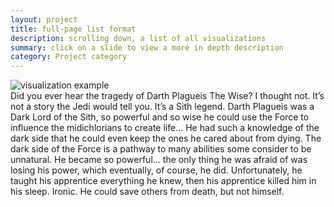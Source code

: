 ```yaml
---
layout: project
title: full-page list format
description: scrolling down, a list of all visualizations
summary: click on a slide to view a more in depth description
category: Project category
---
```


<div class="visexampl">
	<img class="visimg" alt="visualization example" 
	src="https://i.kym-cdn.com/entries/icons/original/000/022/073/Did_you_ever_hear.jpg">
	<div class ="shortdescript">
		Did you ever hear the tragedy of Darth Plagueis The Wise? I thought not. It’s not a story the Jedi would tell you. It’s a Sith legend. Darth Plagueis was a Dark Lord of the Sith, so powerful and so wise he could use the Force to influence the midichlorians to create life… He had such a knowledge of the dark side that he could even keep the ones he cared about from dying. The dark side of the Force is a pathway to many abilities some consider to be unnatural. He became so powerful… the only thing he was afraid of was losing his power, which eventually, of course, he did. Unfortunately, he taught his apprentice everything he knew, then his apprentice killed him in his sleep. Ironic. He could save others from death, but not himself.
	</div>
</div>